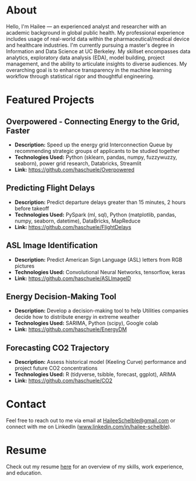# About

Hello, I'm Hailee — an experienced analyst and researcher with an academic background in global public health. My professional experience includes usage of real-world data within the pharmaceutical/medical device and healthcare industries. I'm currently pursuing a master's degree in Information and Data Science at UC Berkeley. My skillset encompasses data analytics, exploratory data analysis (EDA), model building, project management, and the ability to articulate insights to diverse audiences. My overarching goal is to enhance transparency in the machine learning workflow through statistical rigor and thoughtful engineering.


# Featured Projects

## Overpowered - Connecting Energy to the Grid, Faster
- **Description:** Speed up the energy grid Interconnection Queue by recommending strategic groups of applicants to be studied together
- **Technologies Used:** Python (sklearn, pandas, numpy, fuzzywuzzy, seaborn), power grid research, Databricks, Streamlit
- **Link:** https://github.com/haschuele/Overpowered

## Predicting Flight Delays
- **Description:** Predict departure delays greater than 15 minutes, 2 hours before takeoff
- **Technologies Used:** PySpark (ml, sql), Python (matplotlib, pandas, numpy, seaborn, datetime), DataBricks, MapReduce
- **Link:** https://github.com/haschuele/FlightDelays

## ASL Image Identification
- **Description:** Predict American Sign Language (ASL) letters from RGB pictures
- **Technologies Used:** Convolutional Neural Networks, tensorflow, keras
- **Link:** https://github.com/haschuele/ASLImageID

## Energy Decision-Making Tool
- **Description:** Develop a decision-making tool to help Utilities companies decide how to distribute energy in extreme weather
- **Technologies Used:** SARIMA, Python (scipy), Google colab
- **Link:** https://github.com/haschuele/EnergyDM

## Forecasting CO2 Trajectory 
- **Description:** Assess historical model (Keeling Curve) performance and project future CO2 concentrations
- **Technologies Used:** R (tidyverse, tsibble, forecast, ggplot), ARIMA
- **Link:** https://github.com/haschuele/CO2


# Contact

Feel free to reach out to me via email at HaileeSchelble@gmail.com or connect with me on LinkedIn (www.linkedin.com/in/hailee-schelble).

# Resume

Check out my resume [here](https://github.com/haschuele/Resume/blob/main/Schuele_Resume.pdf) for an overview of my skills, work experience, and education.
